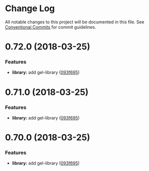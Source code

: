 # Change Log

All notable changes to this project will be documented in this file.
See [Conventional Commits](https://conventionalcommits.org) for commit guidelines.

<a name="0.72.0"></a>
# 0.72.0 (2018-03-25)


### Features

* **library:** add gel-library ([093f695](https://github.com/bochen2014/lerna-muckaround/commit/093f695))




<a name="0.71.0"></a>
# 0.71.0 (2018-03-25)


### Features

* **library:** add gel-library ([093f695](https://github.com/bochen2014/lerna-muckaround/commit/093f695))




<a name="0.70.0"></a>
# 0.70.0 (2018-03-25)


### Features

* **library:** add gel-library ([093f695](https://github.com/bochen2014/lerna-muckaround/commit/093f695))
